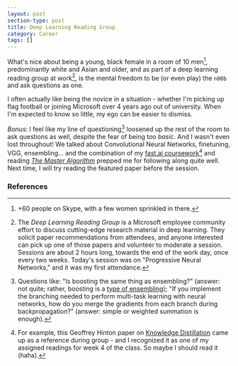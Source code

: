 ```yaml
---
layout: post
section-type: post
title: Deep Learning Reading Group
category: Career
tags: []
---
```


What's nice about being a young, black female in a room of 10 men[^skype], predominantly white and Asian and older, and as part of a deep learning reading group at work[^group], is the mental freedom to be (or even play) the `n00b` and ask questions as one.

I often actually like being the novice in a situation - whether I'm picking up flag football or joining Microsoft over 4 years ago out of university. When I'm expected to know so little, my ego can be easier to dismiss.

_Bonus_: I feel like my line of questioning[^questions] loosened up the rest of the room to ask questions as well, despite the fear of being too _basic_. And I wasn't even lost throughout! We talked about Convolutional Neural Networks, finetuning, VGG, ensembling... and the combination of my [fast.ai coursework](/notes/2017/08/18/fast-week2.html)[^lesson4] and reading [_The Master Algorithm_](/notes/2017/09/23/master-algorithm.html) prepped me for following along quite well. Next time, I will try reading the featured paper before the session.

### References

[^skype]: +60 people on Skype, with a few women sprinkled in there.
[^group]: The _Deep Learning Reading Group_ is a Microsoft employee community effort to discuss cutting-edge research material in deep learning. They solicit paper recommendations from attendees, and anyone interested can pick up one of those papers and volunteer to moderate a session. Sessions are about 2 hours long, towards the end of the work day, once every two weeks. Today's session was on "Progressive Neural Networks," and it was my first attendance.
[^questions]: Questions like: "Is boosting the same thing as ensembling?" (answer: not quite; rather, boosting is a [type of ensembling](http://scikit-learn.org/stable/modules/ensemble.html)); "If you implement the branching needed to perform multi-task learning with neural networks, how do you merge the gradients from each branch during backpropagation?" (answer: simple or weighted summation is enough).
[^lesson4]: For example, this Geoffrey Hinton paper on [Knowledge Distillation](https://arxiv.org/abs/1503.02531) came up as a reference during group - and I recognized it as one of my assigned readings for week 4 of the class. So maybe I should read it (haha).
